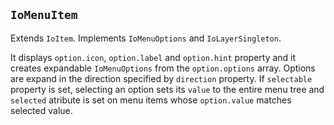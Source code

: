 ## `IoMenuItem`

Extends `IoItem`. Implements `IoMenuOptions` and `IoLayerSingleton`.

It displays `option.icon`, `option.label` and `option.hint` property and it creates expandable `IoMenuOptions` from the `option.options` array. Options are expand in the direction specified by `direction` property. If `selectable` property is set, selecting an option sets its `value` to the entire menu tree and `selected` atribute is set on menu items whose `option.value` matches selected value.

<io-element-demo element="io-menu-item" properties='{
  "value": "demo:string",
  "option": "demo:menuoption",
  "expanded": false,
  "direction": "right",
  "selectable": true
}' config='{
  "direction": ["io-option-menu", {"options": ["top", "right", "bottom", "left"]}], "type:object": ["io-object"]
}'></io-element-demo>